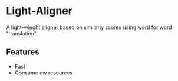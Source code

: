 # Light-Aligner
A light-wieght aligner based on similariy scores using word for word "translation"

## Features
* Fast
* Consume ow resources
